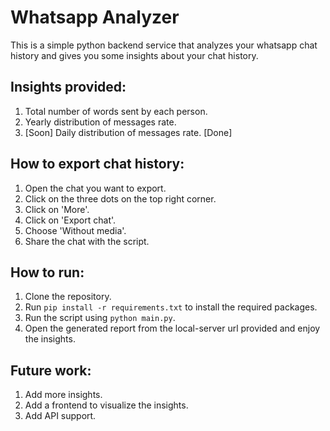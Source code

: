 # Whatsapp Analyzer

This is a simple python backend service that analyzes your whatsapp chat history and gives you some insights about your chat history.

## Insights provided:

1. Total number of words sent by each person.
2. Yearly distribution of messages rate.
3. [Soon] Daily distribution of messages rate. [Done]

## How to export chat history:

1. Open the chat you want to export.
2. Click on the three dots on the top right corner.
3. Click on 'More'.
4. Click on 'Export chat'.
5. Choose 'Without media'.
6. Share the chat with the script.

## How to run:

1. Clone the repository.
2. Run `pip install -r requirements.txt` to install the required packages.
3. Run the script using `python main.py`.
4. Open the generated report from the local-server url provided and enjoy the insights.

## Future work:

1. Add more insights.
2. Add a frontend to visualize the insights.
3. Add API support.
